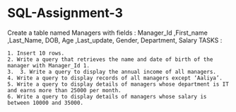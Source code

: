 # SQL-Assignment-3
Create a table named Managers with fields : Manager_Id ,First_name ,Last_Name, DOB, Age ,Last_update, Gender, Department, Salary
TASKS :

    1. Insert 10 rows.
    2. Write a query that retrieves the name and date of birth of the manager with Manager_Id 1.
    3.  3. Write a query to display the annual income of all managers.
    4. Write a query to display records of all managers except ‘Aaliya’.
    5. Write a query to display details of managers whose department is IT and earns more than 25000 per month.
    6. Write a query to display details of managers whose salary is between 10000 and 35000.
